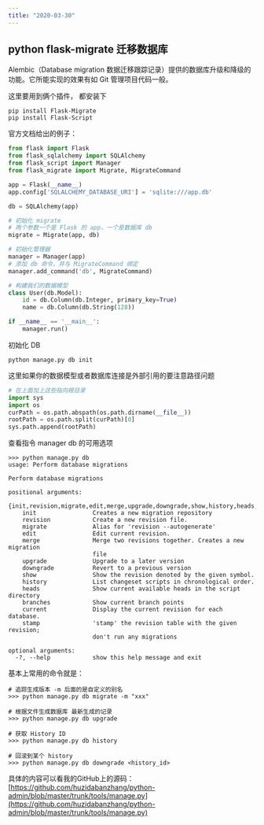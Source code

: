 ```yaml
---
title: "2020-03-30"
---
```


## python flask-migrate 迁移数据库

Alembic（Database migration 数据迁移跟踪记录）提供的数据库升级和降级的功能。它所能实现的效果有如 Git 管理项目代码一般。

这里要用到俩个插件， 都安装下

```shell
pip install Flask-Migrate
pip install Flask-Script 
```

官方文档给出的例子：

```python
from flask import Flask
from flask_sqlalchemy import SQLAlchemy
from flask_script import Manager
from flask_migrate import Migrate, MigrateCommand

app = Flask(__name__)
app.config['SQLALCHEMY_DATABASE_URI'] = 'sqlite:///app.db'

db = SQLAlchemy(app)

# 初始化 migrate
# 两个参数一个是 Flask 的 app，一个是数据库 db
migrate = Migrate(app, db)

# 初始化管理器
manager = Manager(app)
# 添加 db 命令，并与 MigrateCommand 绑定
manager.add_command('db', MigrateCommand)

# 构建我们的数据模型
class User(db.Model):
    id = db.Column(db.Integer, primary_key=True)
    name = db.Column(db.String(128))

if __name__ == '__main__':
    manager.run()
```

初始化 DB
```shell
python manage.py db init
```

这里如果你的数据模型或者数据库连接是外部引用的要注意路径问题
```python
# 在上面加上这些指向根目录
import sys
import os
curPath = os.path.abspath(os.path.dirname(__file__))
rootPath = os.path.split(curPath)[0]
sys.path.append(rootPath)
```

查看指令 manager db 的可用选项
```shell
>>> python manage.py db
usage: Perform database migrations

Perform database migrations

positional arguments:
  {init,revision,migrate,edit,merge,upgrade,downgrade,show,history,heads,branches,current,stamp}
    init                Creates a new migration repository
    revision            Create a new revision file.
    migrate             Alias for 'revision --autogenerate'
    edit                Edit current revision.
    merge               Merge two revisions together. Creates a new migration
                        file
    upgrade             Upgrade to a later version
    downgrade           Revert to a previous version
    show                Show the revision denoted by the given symbol.
    history             List changeset scripts in chronological order.
    heads               Show current available heads in the script directory
    branches            Show current branch points
    current             Display the current revision for each database.
    stamp               'stamp' the revision table with the given revision;
                        don't run any migrations

optional arguments:
  -?, --help            show this help message and exit
```

基本上常用的命令就是：
```shell
# 追踪生成版本 -m 后面的是自定义的别名
>>> python manage.py db migrate -m "xxx"

# 根据文件生成数据库 最新生成的记录
>>> python manage.py db upgrade

# 获取 History ID
>>> python manage.py db history

# 回滚到某个 history
>>> python manage.py db downgrade <history_id>
```

具体的内容可以看我的GitHub上的源码：[https://github.com/huzidabanzhang/python-admin/blob/master/trunk/tools/manage.py](https://github.com/huzidabanzhang/python-admin/blob/master/trunk/tools/manage.py)
